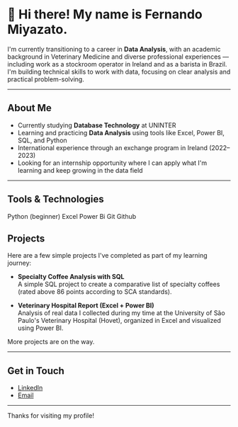 # 👋 Hi there! My name is Fernando Miyazato.

I'm currently transitioning to a career in **Data Analysis**, with an academic background in Veterinary Medicine and diverse professional experiences — including work as a stockroom operator in Ireland and as a barista in Brazil.
I'm building technical skills to work with data, focusing on clear analysis and practical problem-solving.

---

## About Me

-  Currently studying **Database Technology** at UNINTER
-  Learning and practicing **Data Analysis** using tools like Excel, Power BI, SQL, and Python
-  International experience through an exchange program in Ireland (2022–2023)
-  Looking for an internship opportunity where I can apply what I'm learning and keep growing in the data field

---

## Tools & Technologies

Python (beginner)
Excel
Power Bi
Git
Github

## Projects

Here are a few simple projects I've completed as part of my learning journey:

-  **Specialty Coffee Analysis with SQL**  
  A simple SQL project to create a comparative list of specialty coffees (rated above 86 points according to SCA standards).

-  **Veterinary Hospital Report (Excel + Power BI)**  
  Analysis of real data I collected during my time at the University of São Paulo's Veterinary Hospital (Hovet), organized in Excel and visualized using Power BI.

More projects are on the way.

---

## Get in Touch

- [LinkedIn](https://www.linkedin.com/in/fernandomiyazato)  
- [Email](mailto:mztofernando@gmail.com)

---

Thanks for visiting my profile!


<!---
fernandomzto/fernandomzto is a ✨ special ✨ repository because its `README.md` (this file) appears on your GitHub profile.
You can click the Preview link to take a look at your changes.
--->

